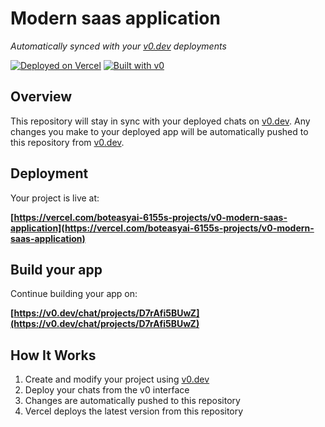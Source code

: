 # Modern saas application

*Automatically synced with your [v0.dev](https://v0.dev) deployments*

[![Deployed on Vercel](https://img.shields.io/badge/Deployed%20on-Vercel-black?style=for-the-badge&logo=vercel)](https://vercel.com/boteasyai-6155s-projects/v0-modern-saas-application)
[![Built with v0](https://img.shields.io/badge/Built%20with-v0.dev-black?style=for-the-badge)](https://v0.dev/chat/projects/D7rAfi5BUwZ)

## Overview

This repository will stay in sync with your deployed chats on [v0.dev](https://v0.dev).
Any changes you make to your deployed app will be automatically pushed to this repository from [v0.dev](https://v0.dev).

## Deployment

Your project is live at:

**[https://vercel.com/boteasyai-6155s-projects/v0-modern-saas-application](https://vercel.com/boteasyai-6155s-projects/v0-modern-saas-application)**

## Build your app

Continue building your app on:

**[https://v0.dev/chat/projects/D7rAfi5BUwZ](https://v0.dev/chat/projects/D7rAfi5BUwZ)**

## How It Works

1. Create and modify your project using [v0.dev](https://v0.dev)
2. Deploy your chats from the v0 interface
3. Changes are automatically pushed to this repository
4. Vercel deploys the latest version from this repository